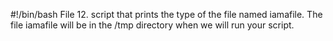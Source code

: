 #!/bin/bash
File 12. script that prints the type of the file named iamafile. The file iamafile will be in the /tmp directory when we will run your script.
